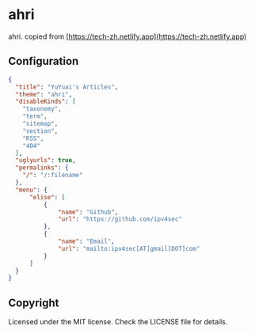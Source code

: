 
# ahri

ahri. copied from [https://tech-zh.netlify.app](https://tech-zh.netlify.app)

## Configuration

```json
{
  "title": "YuYuai's Articles",
  "theme": "ahri",
  "disableKinds": [
    "taxonomy",
    "term",
    "sitemap",
    "section",
    "RSS",
    "404"
  ],
  "uglyurls": true,
  "permalinks": {
    "/": "/:filename"
  },
  "menu": {
	  "elise": [
		  {
			  "name": "Github",
			  "url": "https://github.com/ipv4sec"
		  },
		  {
			  "name": "Email",
			  "url": "mailto:ipv4sec[AT]gmail[DOT]com"
		  }
	  ]
  }
}
```

## Copyright
Licensed under the MIT license. Check the LICENSE file for details.
